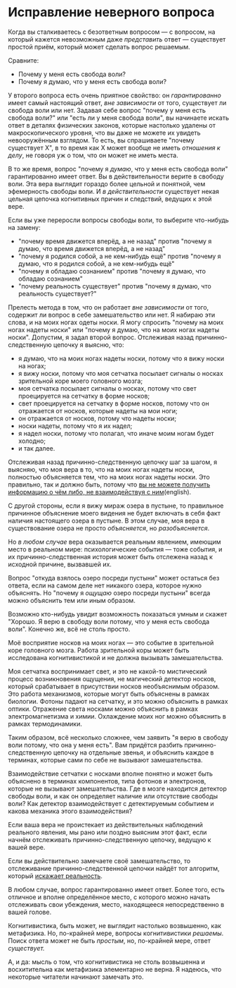 # Исправление неверного вопроса
Когда вы сталкиваетесь с безответным вопросом — с вопросом, на который кажется невозможным даже _представить_ ответ — существует простой приём, который может сделать вопрос решаемым.

Сравните:
<ul>
<li>Почему у меня есть свобода воли?</li>
<li>Почему я думаю, что у меня есть свобода воли?</li>
</ul>

У второго вопроса есть очень приятное свойство: он _гарантированно_ имеет самый настоящий ответ, _вне зависимости_ от того, существует ли свобода воли или нет. Задавая себе вопрос "почему у меня есть свобода воли?" или "есть ли у меня свобода воли", вы начинаете искать ответ в деталях физических законов, которые настолько удалены от макроскопического уровня, что вы даже не можете их увидеть невооружённым взглядом. То есть, вы спрашиваете "почему существует X", в то время как X может вообще не иметь _отношения к делу_, не говоря уж о том, что он может не иметь места.

В то же время, вопрос "почему я _думаю_, что у меня есть свобода воли" гарантированно имеет ответ. Вы в действительности верите в свободу воли. Эта вера выглядит гораздо более цельной и понятной, чем эфемерность свободы воли. И _в действительности_ существует некая цельная цепочка когнитивных причин и следствий, ведущих к этой вере.

Если вы уже переросли вопросы свободы воли, то выберите что-нибудь на замену:
<ul>
<li>"почему время движется вперёд, а не назад" против "почему я думаю, что время движется вперёд, а не назад"</li>
<li>"почему я родился собой, а не кем-нибудь ещё" против "почему я думаю, что я родился собой, а не кем-нибудь ещё"</li>
<li>"почему я обладаю сознанием" против "почему я думаю, что обладаю сознанием"</li>
<li>"почему реальность существует" против "почему я думаю, что реальность существует?"</li>
</ul>

Прелесть метода в том, что он работает _вне зависимости_ от того, содержит ли вопрос в себе замешательство или нет. Я набираю эти слова, и на моих ногах одеты носки. Я могу спросить "почему на моих ногах надеты носки" или "почему я думаю, что на моих ногах надеты носки". Допустим, я задал второй вопрос. Отслеживая назад причинно-следственную цепочку я выясню, что:
<ul>
<li>я думаю, что на моих ногах надеты носки, потому что я вижу носки на ногах;</li>
<li>я вижу носки, потому что моя сетчатка посылает сигналы о носках зрительной коре моего головного мозга;</li>
<li>моя сетчатка посылает сигналы о носках, потому что свет проецируется на сетчатку в форме носков;</li>
<li>свет проецируется на сетчатку в форме носков, потому что он отражается от носков, которые надеты на мои ноги;</li>
<li>он отражается от носков, потому что надеты носки;</li>
<li>носки надеты, потому что я их надел;</li>
<li>я надел носки, потому что полагал, что иначе моим ногам будет холодно;</li>
<li>и так далее.</li>
</ul>

Отслеживая назад причинно-следственную цепочку шаг за шагом, я выясняю, что моя вера в то, что на моих ногах надеты носки, полностью объясняется тем, что на моих ногах надеты носки. Это правильно, так и должно быть, потому что [вы не можете получить информацию о чём либо, не взаимодействуя с ним](http://lesswrong.com/lw/o6/perpetual_motion_beliefs/)(english).

С другой стороны, если я вижу мираж озера в пустыне, то правильное причинное объяснение моего видения не будет включать в себя факт наличия настоящего озера в пустыне. В этом случае, моя вера в существование озера не просто _объясняется_, но _разобъясняется_.

Но _в любом случае_ вера оказывается реальным явлением, имеющим место в реальном мире: психологические события — тоже события, и их причинно-следственная история может быть отслежена назад к исходной причине, вызвавшей их.

Вопрос "откуда взялось озеро посреди пустыни" может остаться без ответа, если на самом деле нет никакого озера, которое нужно объяснять. Но "почему я _ощущаю_ озеро посреди пустыни" всегда можно объяснить тем или иным образом.

Возможно кто-нибудь увидит возможность показаться умным и скажет "Хорошо. Я верю в свободу воли потому, что у меня есть свобода воли". Конечно же, всё не столь просто.

Моё восприятие носков на моих ногах — это событие в зрительной коре головного мозга. Работа зрительной коры может быть исследована когнитивистикой и не должна вызывать замешательства.

Моя сетчатка воспринимает свет, и это не какой-то мистический процесс возникновения ощущения, не магический детектор носков, который срабатывает в присутствии носков необъяснимым образом. Это работа механизмов, которые могут быть объяснены в рамках биологии. Фотоны падают на сетчатку, и это можно объяснить в рамках оптики. Отражение света носками можно объяснить в рамках электромагнетизма и химии. Охлаждение моих ног можно объяснить в рамках термодинамики.

Таким образом, всё несколько сложнее, чем заявить "я верю в свободу воли потому, что она у меня есть". Вам придётся разбить причинно-следственную цепочку на отдельные звенья, и объяснить каждое в терминах, которые сами по себе не вызывают замешательства.

Взаимодействие сетчатки с носками вполне понятно и может быть объяснено в терминах компонентов, типа фотонов и электронов, которые не вызывают замешательства. Где в мозге находится детектор свободы воли, и как он определяет наличие или отсутствие свободы воли? Как детектор взаимодействует с детектируемым событием и какова механика этого взаимодействия?

Если ваша вера не проистекает из действительных наблюдений реального явления, мы рано или поздно выясним этот факт, если начнём отслеживать причинно-следственную цепочку, ведущую к вашей вере.

Если вы действительно замечаете своё замешательство, то отслеживание причинно-следственной цепочки найдёт тот алгоритм, который [искажает реальность](http://lesswrong.ru/w/%D0%A0%D0%B0%D1%81%D0%BF%D1%83%D1%82%D1%8B%D0%B2%D0%B0%D0%BD%D0%B8%D0%B5_%D0%B2%D0%BE%D0%BF%D1%80%D0%BE%D1%81%D0%B0).

В любом случае, вопрос гарантированно имеет ответ. Более того, есть отличное и вполне определённое место, с которого можно начать отслеживать свои убеждения, место, находящееся непосредственно в вашей голове.

Когнитивистика, быть может, не выглядит настолько возвышенно, как метафизика. Но, по-крайней мере, вопросы когнитивистики _решаемы_. Поиск ответа может не быть _простым_, но, по-крайней мере, ответ _существует._

А, и да: мысль о том, что когнитивистика не столь возвышенна и восхитительна как метафизика элементарно не верна. Я надеюсь, что некоторые читатели начинают замечать это.
